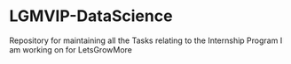# LGMVIP-DataScience
Repository for maintaining all the Tasks relating to the Internship Program I am working on for LetsGrowMore
